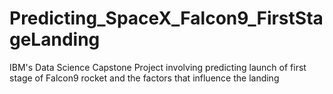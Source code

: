 # Predicting_SpaceX_Falcon9_FirstStageLanding
IBM's Data Science Capstone Project involving predicting launch of first stage of Falcon9 rocket and the factors that influence the landing

